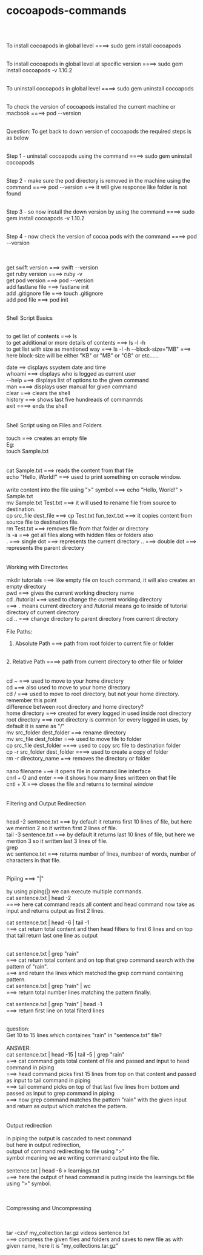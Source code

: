 # cocoapods-commands

<br><br>

To install cocoapods in global level
====> sudo gem install cocoapods
<br><br>

To install cocoapods in global level at specific version
====> sudo gem install cocoapods -v 1.10.2
<br><br>

To uninstall cocoapods in global level
====> sudo gem uninstall cocoapods
<br><br>

To check the version of cocoapods installed the current machine or macbook
====> pod --version
<br><br>

Question:
To get back to down version of cocoapods the required steps is as below
<br><br>

Step 1 - uninstall cocoapods using the command ====> sudo gem uninstall cocoapods
<br><br>

Step 2 - make sure the pod directory is removed in the machine using the command ====> pod --version ===> it will give response like folder is not found
<br><br>

Step 3 - so now install the down version by using the command ====> sudo gem install cocoapods -v 1.10.2
<br><br>

Step 4 - now check the version of cocoa pods with the command ====> pod --version
<br><br>

<br>
get swift version ===> swift --version
<br>
get ruby version ====> ruby -v
<br>
get pod version ===> pod --version
<br>
add fastlane file ===> fastlane init
<br>
add .gitignore file ===> touch .gitignore
<br>
add pod file ===> pod init
<br>

<br> Shell Script Basics

<br>
to get list of contents ===> ls
<br>
to get additional or more details of contents ===> ls -l -h
<br>
to get list with size as mentioned way ===> ls -l -h --block-size="MB" ===> here block-size will be either "KB" or "MB" or "GB" or etc......
<br>

date ==> displays ssystem date and time 
<br>
whoami ===> displays who is logged as current user
<br>
--help ===> displays list of options to the given command
<br>
man ====> displays user manual for given command
<br>
clear ===> clears the shell
<br>
history ===> shows last five hundreads of commanmds
<br>
exit ====> ends the shell
<br>
<br>
<br>
Shell Script using on Files and Folders
<br>
<br>
touch <placeholder for file name> ===> creates an empty file
<br>
Eg: <br>
touch Sample.txt  
<br>  
cat Sample.txt ===> reads the content from that file
<br>
echo "Hello, World!" ===> used to print something on console window.  
<br>
write content into the file using ">" symbol ===> echo "Hello, World!" > Sample.txt
<br>
  mv Sample.txt Test.txt ===> it will used to rename file from source to destination.
  <br>
  cp src_file dest_file ===> cp Test.txt fun_text.txt ===> it copies content from source file to destination file.
  <br>
  rm Test.txt ===> removes file from that folder or directory
  <br>
  ls -a ===> get all files along with hidden files or folders also
  <br>
  . ===> single dot ===> represents the current directory
  .. ===> double dot ===> represents the parent directory
 <br>
  <br>
  <br>
  Working with Directories
  <br>
  <br>
  mkdir tutorials ===> like empty file on touch command, it will also creates an empty directory
  <br>
  pwd ===> gives the current working directory name
  <br>
  cd ./tutorial ===> used to change the current working directory 
  <br> ===> . means current directory and /tutorial means go to inside of tutorial directory of current directory
  <br>
  cd .. ===> change directory to parent directory from current directory
  <br>
  <br>
  File Paths:
  <br>
  1. Absolute Path ===> path from root folder to current file or folder
  <br>
  2. Relative Path ====> path from current directory to other file or folder
  <br>
  <br>
  <br>
  cd ~ ===> used to move to your home directory
  <br>
  cd  ===> also used to move to your home directory
  <br>
  cd / ===> used to move to root directory, but not your home directory. remember this point
  <br>
  difference between root directory and home directory?
  <br>
  home directory ===> created for every logged in used inside root directory
  <br>
  root directory ===> root directory is common for every logged in uses, by default it is same as "/"
  <br>
  mv src_folder dest_folder ===> rename directory
  <br>
  mv src_file dest_folder ===> used to move file to folder
  <br>
  cp src_file dest_folder ====> used to copy src file to destination folder
  <br>
  cp -r src_folder dest_folder ====> used to create a copy of folder
  <br>
  rm -r directory_name ===> removes the directory or folder
  <br>
  
  <br>
  nano filename ===> it opens file in command line interface
  <br>
  cnrl + O and enter ===> it shows how many lines writteen on that file
  <br>
  cntl + X ===> closes the file and returns to terminal window
  <br>
  
  <br>
  <br>
  Filtering and Output Redirection
  <br>
  <br>
  
  head -2 sentence.txt ===> by default it returns first 10 lines of file, but here we mention 2 so it written first 2 lines of file.
  <br>
  tail -3 sentence.txt ===> by default it returns last 10 lines of file, but here we mention 3 so it written last 3 lines of file. 
  <br>
  grep
  <br>
  wc sentence.txt ===> returns number of lines, numbeer of words, number of characters in that file.
  <br>
  
  <br>
  Pipiing ===> "|"
  <br>
  <br>
  by using piping(|) we can execute multiple commands.
  <br>
  cat sentence.txt | head -2 
  <br>
  ====> here cat command reads all content and head command now take as input and returns output as first 2 lines.
  <br>
  
  cat sentence.txt | head -6 | tail -1 
  <br>
  ===> cat return total content and then head filters to first 6 lines and on top that tail return last one line as output
  
  <br>
  cat sentence.txt  | grep "rain"
  <br>
  ===> cat return total content and on top that grep command search with the pattern of "rain".
  <br>
  ===> and return the lines which matched the grep command containing pattern.
  
  <br>
  cat sentence.txt  | grep "rain" | wc
  <br>
  ===> return total number lines matching the pattern finally.
  <br>
  
  cat sentence.txt  | grep "rain" | head -1
  <br>
  ===> return first line on total filterd lines
  <br>
 
  <br>
  question:
  <br>
  Get 10 to 15 lines which containes "rain" in "sentence.txt" file?
  <br>
  <br>
  ANSWER:
  <br>
  cat sentence.txt | head -15 | tail -5 | grep "rain"
  <br>
  ===> cat command gets total content of file and passed and input to head command  in piping
  <br>
  ===> head command picks first 15 lines from top on that content and passed as input to tail command in piping
  <br>
  ===> tail command picks on top of that last five lines from bottom and passed as input to grep command in piping
  <br>
  ===> now grep command matches the pattern "rain" with the given input and return as output which matches the pattern.
  <br>
  <br>
  
<br>
  Output redirection
  <br>
  <br>
  in piping the output is cascaded to next command
  <br>
  but here in output redirection, 
  <br>
  output of command redirecting to file using ">" 
  <br>
  symbol meaning we are writing command output into the file.
  <br>
  <br>
  sentence.txt | head -6 > learnings.txt
  <br>
  ===> here the output of head command is puting inside the learnings.txt file using ">" symbol.
  <br>
  <br>
  <br>
  
  Compressing and Uncompressing
  <br>
  <br>
  
  <br>
  tar -czvf my_collection.tar.gz videos sentence.txt
  <br>
  ===> compress the given files and folders and saves to new file as with given name, here it is "my_collections.tar.gz"
  <br>
  
  
